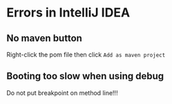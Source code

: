 # Errors in IntelliJ IDEA

## No maven button
Right-click the pom file then click `Add as maven project`

## Booting too slow when using debug
Do not put breakpoint on method line!!!